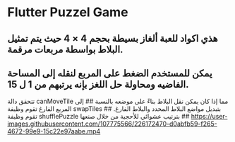 # Flutter Puzzel Game

## هذي اكواد للعبة ألغاز بسيطة بحجم 4 × 4 حيث يتم تمثيل البلاط بواسطة مربعات مرقمة. 
## يمكن للمستخدم الضغط على المربع لنقله إلى المساحة الفاضيه ومحاولة حل اللغز بإنه يرتبهم من 1 ل 15.
تتحقق دالة canMoveTile مما إذا كان يمكن نقل البلاط بناءً على موضعه بالنسبة ##
إلى المربع الفارغ تقوم وظيفة swapTiles بتبديل مواضع البلاط المحدد والبلاط الفارغ. ##
تقوم وظيفة shufflePuzzle بترتيب عشوائي للأحجية من خلال صنعها ##
https://user-images.githubusercontent.com/107775566/226172470-d0abfb59-f265-4672-99e9-15c22e97aabe.mp4

